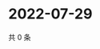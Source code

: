 # 2022-07-29

共 0 条

<!-- BEGIN WEIBO -->
<!-- 最后更新时间 Fri Jul 29 2022 13:27:45 GMT+0800 (China Standard Time) -->

<!-- END WEIBO -->
